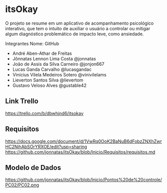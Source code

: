 # itsOkay

O projeto se resume em um aplicativo de acompanhamento psicológico interativo, que tem o intuito de auxiliar o usuário a controlar ou mitigar algum diagnóstico problemático de impacto leve, como ansiedade.

Integrantes
Nome:							GitHub
* André Aben-Athar de Freitas
* Jônnatas Lennon Lima Costa			    @jonnatas
* João de Assis da Silva Carneiro			@jonjon667
* Lucas Ganda Carvalho 				        @lucasgandac
* Vinícius Vilela Medeiros Sotero			@vinivilelams
* Lieverton Santos Silva 				      @lievertom
* Gustavo Veloso Alves				        @gustable42

## Link Trello
https://trello.com/b/dbwhjnd6/itsokay

## Requisitos
https://docs.google.com/document/d/1VwRq0OoK2BaNuB6dFobzZNXhZwrHC2NjhAbSOrYRXOE/edit?usp=sharing
https://github.com/jonnatas/itsOkay/blob/Inicio/Requisitos/requisitos.md

## Modelo de Dados
https://github.com/jonnatas/itsOkay/blob/Inicio/Pontos%20de%20controle/PC02/PC02.png
